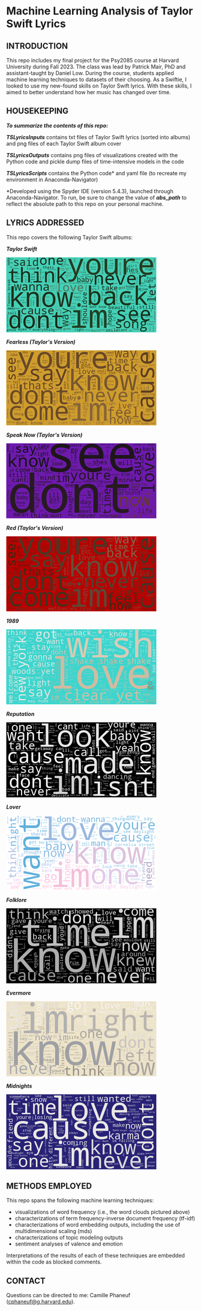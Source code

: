# Machine Learning Analysis of Taylor Swift Lyrics

## INTRODUCTION

This repo includes my final project for the Psy2085 course at Harvard University during Fall 2023. The class was lead by Patrick Mair, PhD and assistant-taught by Daniel Low. During the course, students applied machine learning techniques to datasets of their choosing. As a Swiftie, I looked to use my new-found skills on Taylor Swift lyrics. With these skills, I aimed to better understand how her music has changed over time.

## HOUSEKEEPING

<b><i>To summarize the contents of this repo:</b></i>

<b><i>TSLyricsInputs</b></i> contains txt files of Taylor Swift lyrics (sorted into albums) and png files of each Taylor Swift album cover

<b><i>TSLyricsOutputs</b></i> contains png files of visualizations created with the Python code and pickle dump files of time-intensive models in the code

<b><i>TSLyricsScripts</b></i> contains the Python code* and yaml file (to recreate my environment in Anaconda-Navigator)

*Developed using the Spyder IDE (version 5.4.3), launched through Anaconda-Navigator. To run, be sure to change the value of <b><i>abs_path</b></i> to reflect the absolute path to this repo on your personal machine.

## LYRICS ADDRESSED

This repo covers the following Taylor Swift albums: 

<b><i>Taylor Swift</b></i>

![alt text](https://github.com/cphaneuf/taylor_swift/blob/main/TSLyricsOutputs/TaylorSwift_wc.png)

<b><i>Fearless (Taylor's Version)</b></i>

![alt text](https://github.com/cphaneuf/taylor_swift/blob/main/TSLyricsOutputs/FearlessTV_wc.png)

<b><i>Speak Now (Taylor's Version)</b></i>

![alt text](https://github.com/cphaneuf/taylor_swift/blob/main/TSLyricsOutputs/SpeakNowTV_wc.png)

<b><i>Red (Taylor's Version)</b></i>

![alt text](https://github.com/cphaneuf/taylor_swift/blob/main/TSLyricsOutputs/RedTV_wc.png)

<b><i>1989</b></i>

![alt text](https://github.com/cphaneuf/taylor_swift/blob/main/TSLyricsOutputs/1989_wc.png)

<b><i>Reputation</b></i>

![alt text](https://github.com/cphaneuf/taylor_swift/blob/main/TSLyricsOutputs/Reputation_wc.png)

<b><i>Lover</b></i>

![alt text](https://github.com/cphaneuf/taylor_swift/blob/main/TSLyricsOutputs/Lover_wc.png)

<b><i>Folklore</b></i>

![alt text](https://github.com/cphaneuf/taylor_swift/blob/main/TSLyricsOutputs/Folklore_wc.png)

<b><i>Evermore</b></i>

![alt text](https://github.com/cphaneuf/taylor_swift/blob/main/TSLyricsOutputs/Evermore_wc.png)

<b><i>Midnights</b></i>

![alt text](https://github.com/cphaneuf/taylor_swift/blob/main/TSLyricsOutputs/Midnights_wc.png)

## METHODS EMPLOYED

This repo spans the following machine learning techniques: 

- visualizations of word frequency (i.e., the word clouds pictured above)
- characterizations of term frequency-inverse document frequency (tf-idf)
- characterizations of word embedding outputs, including the use of multidimensional scaling (mds)
- characterizations of topic modeling outputs
- sentiment analyses of valence and emotion

Interpretations of the results of each of these techniques are embedded within the code as blocked comments.

## CONTACT

Questions can be directed to me: Camille Phaneuf (cphaneuf@g.harvard.edu).
